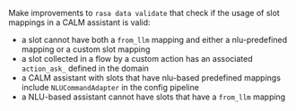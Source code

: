 Make improvements to `rasa data validate` that check if the usage of slot mappings in a CALM assistant is valid:
- a slot cannot have both a `from_llm` mapping and either a nlu-predefined mapping or a custom slot mapping
- a slot collected in a flow by a custom action has an associated `action_ask_` defined in the domain
- a CALM assistant with slots that have nlu-based predefined mappings include `NLUCommandAdapter` in the config pipeline
- a NLU-based assistant cannot have slots that have a `from_llm` mapping
